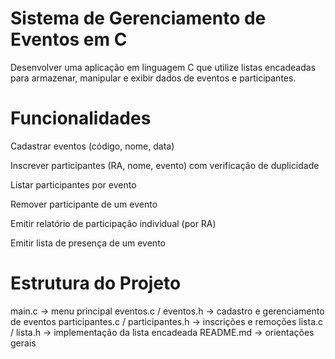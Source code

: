 # Sistema de Gerenciamento de Eventos em C
Desenvolver uma aplicação em linguagem C que utilize listas encadeadas para armazenar, manipular e exibir dados de eventos e participantes.

# Funcionalidades
Cadastrar eventos (código, nome, data)

Inscrever participantes (RA, nome, evento) com verificação de duplicidade

Listar participantes por evento

Remover participante de um evento

Emitir relatório de participação individual (por RA)
    
Emitir lista de presença de um evento

# Estrutura do Projeto
main.c → menu principal
eventos.c / eventos.h → cadastro e gerenciamento de eventos
participantes.c / participantes.h → inscrições e remoções
lista.c / lista.h → implementação da lista encadeada
README.md → orientações gerais
